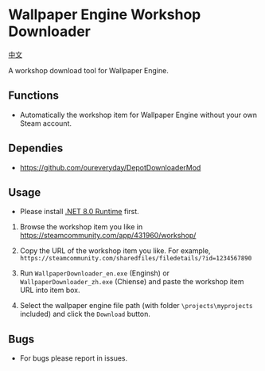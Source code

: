 # Wallpaper Engine Workshop Downloader

[中文](README_zh.md)

A workshop download tool for Wallpaper Engine.

## Functions  

* Automatically the workshop item for Wallpaper Engine without your own Steam account.

## Dependies  

* <https://github.com/oureveryday/DepotDownloaderMod>

## Usage  

 * Please install [.NET 8.0 Runtime](https://aka.ms/dotnet-core-applaunch?framework=Microsoft.NETCore.App&framework_version=8.0.0&arch=x64&rid=win10-x64) first.

 1. Browse the workshop item you like in <https://steamcommunity.com/app/431960/workshop/>

 2. Copy the URL of the workshop item you like. For example, `https://steamcommunity.com/sharedfiles/filedetails/?id=1234567890`

 3. Run `WallpaperDownloader_en.exe` (Enginsh) or `WallpaperDownloader_zh.exe` (Chiense) and paste the workshop item URL into item box.

 4. Select the wallpaper engine file path (with folder `\projects\myprojects` included) and click the `Download` button.

## Bugs  

* For bugs please report in issues.
